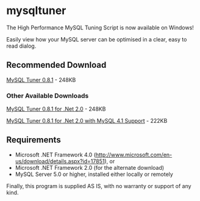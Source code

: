 # mysqltuner

The High Performance MySQL Tuning Script is now available on Windows!

Easily view how your MySQL server can be optimised in a clear, easy to read dialog.

## Recommended Download

[MySQL Tuner 0.8.1](https://github.com/pmachapman/mysqltuner/releases/download/0.8.1/MySQLTuner-0.8.1.zip) - 248KB

### Other Available Downloads

[MySQL Tuner 0.8.1 for .Net 2.0](https://github.com/pmachapman/mysqltuner/releases/download/0.8.1/MySQLTuner-0.8.1-net20.zip) - 248KB

[MySQL Tuner 0.8.1 for .Net 2.0 with MySQL 4.1 Support](https://github.com/pmachapman/mysqltuner/releases/download/0.8.1/MySQLTuner-0.8.1-net20-connector-625.zip) - 222KB

## Requirements
* Microsoft .NET Framework 4.0 (http://www.microsoft.com/en-us/download/details.aspx?id=17851), or
* Microsoft .NET Framework 2.0 (for the alternate download)
* MySQL Server 5.0 or higher, installed either locally or remotely

Finally, this program is supplied AS IS, with no warranty or support of any kind.
